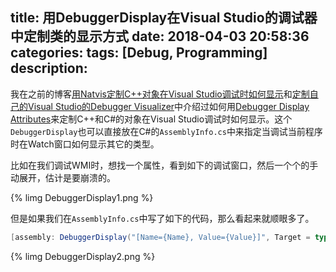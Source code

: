 title: 用DebuggerDisplay在Visual Studio的调试器中定制类的显示方式
date: 2018-04-03 20:58:36
categories:
tags: [Debug, Programming]
description:
---
我在之前的博客[用Natvis定制C++对象在Visual Studio调试时如何显示](/2015/06/17/customize-your-debugger-for-cpp-object/)和[定制自己的Visual Studio的Debugger Visualizer](/2012/07/16/customize-your-own-debugger-visualizer-in-csharp/)中介绍过如何用[Debugger Display Attributes](https://docs.microsoft.com/en-us/visualstudio/debugger/using-the-debuggerdisplay-attribute)来定制C++和C#的对象在Visual Studio调试时如何显示。这个`DebuggerDisplay`也可以直接放在C#的`AssemblyInfo.cs`中来指定当调试当前程序时在Watch窗口如何显示其它的类型。

比如在我们调试WMI时，想找一个属性，看到如下的调试窗口，然后一个个的手动展开，估计是要崩溃的。

{% limg DebuggerDisplay1.png %}

但是如果我们在`AssemblyInfo.cs`中写了如下的代码，那么看起来就顺眼多了。

```csharp
[assembly: DebuggerDisplay("[Name={Name}, Value={Value}]", Target = typeof(System.Management.PropertyData))]
```

{% limg DebuggerDisplay2.png %}